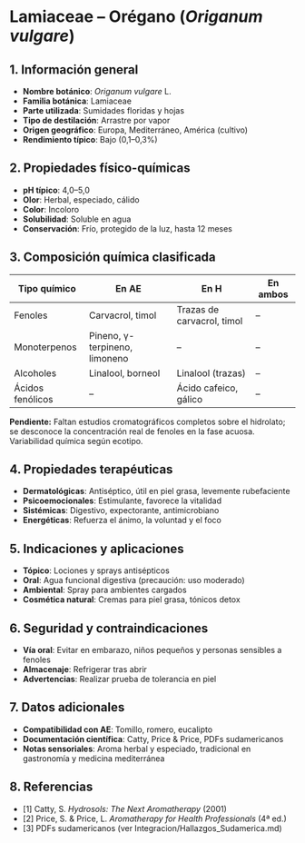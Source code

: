 # Lamiaceae – Orégano (*Origanum vulgare*)

## 1. Información general
- **Nombre botánico**: *Origanum vulgare* L.
- **Familia botánica**: Lamiaceae
- **Parte utilizada**: Sumidades floridas y hojas
- **Tipo de destilación**: Arrastre por vapor
- **Origen geográfico**: Europa, Mediterráneo, América (cultivo)
- **Rendimiento típico**: Bajo (0,1–0,3%)

## 2. Propiedades físico-químicas
- **pH típico**: 4,0–5,0
- **Olor**: Herbal, especiado, cálido
- **Color**: Incoloro
- **Solubilidad**: Soluble en agua
- **Conservación**: Frío, protegido de la luz, hasta 12 meses

## 3. Composición química clasificada
| Tipo químico                | En AE                          | En H                               | En ambos         |
|----------------------------|--------------------------------|-------------------------------------|------------------|
| Fenoles                     | Carvacrol, timol               | Trazas de carvacrol, timol          | –                |
| Monoterpenos                | Pineno, γ-terpineno, limoneno  | –                                   | –                |
| Alcoholes                   | Linalool, borneol              | Linalool (trazas)                   | –                |
| Ácidos fenólicos            | –                              | Ácido cafeico, gálico               | –                |

**Pendiente:** Faltan estudios cromatográficos completos sobre el hidrolato; se desconoce la concentración real de fenoles en la fase acuosa. Variabilidad química según ecotipo.

## 4. Propiedades terapéuticas
- **Dermatológicas**: Antiséptico, útil en piel grasa, levemente rubefaciente
- **Psicoemocionales**: Estimulante, favorece la vitalidad
- **Sistémicas**: Digestivo, expectorante, antimicrobiano
- **Energéticas**: Refuerza el ánimo, la voluntad y el foco

## 5. Indicaciones y aplicaciones
- **Tópico**: Lociones y sprays antisépticos
- **Oral**: Agua funcional digestiva (precaución: uso moderado)
- **Ambiental**: Spray para ambientes cargados
- **Cosmética natural**: Cremas para piel grasa, tónicos detox

## 6. Seguridad y contraindicaciones
- **Vía oral**: Evitar en embarazo, niños pequeños y personas sensibles a fenoles
- **Almacenaje**: Refrigerar tras abrir
- **Advertencias**: Realizar prueba de tolerancia en piel

## 7. Datos adicionales
- **Compatibilidad con AE**: Tomillo, romero, eucalipto
- **Documentación científica**: Catty, Price & Price, PDFs sudamericanos
- **Notas sensoriales**: Aroma herbal y especiado, tradicional en gastronomía y medicina mediterránea

## 8. Referencias
- [1] Catty, S. *Hydrosols: The Next Aromatherapy* (2001)
- [2] Price, S. & Price, L. *Aromatherapy for Health Professionals* (4ª ed.)
- [3] PDFs sudamericanos (ver Integracion/Hallazgos_Sudamerica.md)

